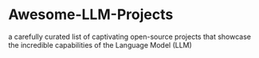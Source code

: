 # Awesome-LLM-Projects
  a carefully curated list of captivating open-source projects that showcase the incredible capabilities of the Language Model (LLM)
